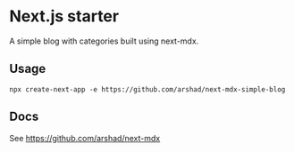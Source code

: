 # Next.js starter

A simple blog with categories built using next-mdx.

## Usage

```
npx create-next-app -e https://github.com/arshad/next-mdx-simple-blog
```

## Docs

See https://github.com/arshad/next-mdx

